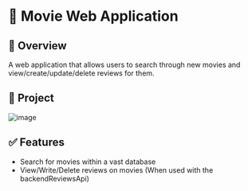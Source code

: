# 🎥 Movie Web Application

## 🚀 Overview
A web application that allows users to search through new movies and view/create/update/delete reviews for them.

## 📸 Project
![image](https://github.com/user-attachments/assets/a2b7d51d-76f1-49e8-b4df-e237cefe913b)

## ✅ Features
* Search for movies within a vast database
* View/Write/Delete reviews on movies (When used with the backendReviewsApi)

